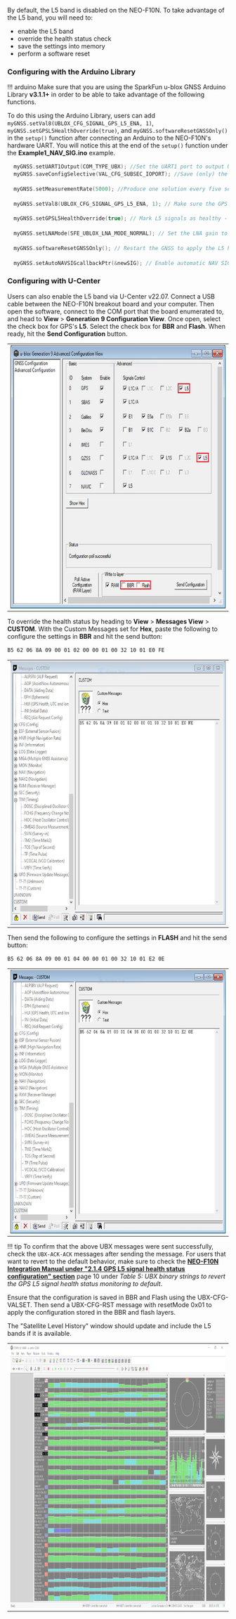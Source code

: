 By default, the L5 band is disabled on the NEO-F10N. To take advantage of the L5 band, you will need to:

* enable the L5 band
* override the health status check
* save the settings into memory
* perform a software reset



### Configuring with the Arduino Library

!!! arduino
    Make sure that you are using the SparkFun u-blox GNSS Arduino Library **v3.1.1+** in order to be able to take advantage of the following functions.

To do this using the Arduino Library, users can add   `myGNSS.setVal8(UBLOX_CFG_SIGNAL_GPS_L5_ENA, 1)`, `myGNSS.setGPSL5HealthOverride(true)`, and `myGNSS.softwareResetGNSSOnly()` in the `setup()` function after connecting an Arduino to the NEO-F10N's hardware UART. You will notice this at the end of the `setup()` function under the **Example1_NAV_SIG.ino** example.

```c
  myGNSS.setUART1Output(COM_TYPE_UBX); //Set the UART1 port to output UBX only (turn off NMEA noise)
  myGNSS.saveConfigSelective(VAL_CFG_SUBSEC_IOPORT); //Save (only) the communications port settings to flash and BBR

  myGNSS.setMeasurementRate(5000); //Produce one solution every five seconds (NAV SIG produces a _lot_ of data!)

  myGNSS.setVal8(UBLOX_CFG_SIGNAL_GPS_L5_ENA, 1); // Make sure the GPS L5 band is enabled (needed on the NEO-F10N)

  myGNSS.setGPSL5HealthOverride(true); // Mark L5 signals as healthy - store in RAM and BBR

  myGNSS.setLNAMode(SFE_UBLOX_LNA_MODE_NORMAL); // Set the LNA gain to normal (full). Other options: LOWGAIN, BYPASS

  myGNSS.softwareResetGNSSOnly(); // Restart the GNSS to apply the L5 health override

  myGNSS.setAutoNAVSIGcallbackPtr(&newSIG); // Enable automatic NAV SIG messages with callback to newSIG
```



### Configuring with U-Center

Users can also enable the L5 band via U-Center v22.07. Connect a USB cable between the NEO-F10N breakout board and your computer. Then open the software, connect to the COM port that the board enumerated to, and head to **View** > **Generation 9 Configuration View**. Once open, select the check box for GPS's **L5**. Select the check box for **BBR** and **Flash**. When ready, hit the **Send Configuration** button.

<div style="text-align: center;">
  <table>
    <tr style="vertical-align:middle;">
     <td style="text-align: center; vertical-align: middle;"><a href="../assets/img/u-center_enable_L5_Highlighted.jpg"><img src="../assets/img/u-center_enable_L5_Highlighted.jpg" width="600px" height="600px" alt="Enable L5 Band with U-Center"></a></td>
    </tr>
  </table>
</div>

To override the health status by heading to **View** > **Messages View** > **CUSTOM**. With the Custom Messages set for **Hex**, paste the following to configure the settings in **BBR** and hit the send button:

``` bash
B5 62 06 8A 09 00 01 02 00 00 01 00 32 10 01 E0 FE
```

<div style="text-align: center;">
  <table>
    <tr style="vertical-align:middle;">
     <td style="text-align: center; vertical-align: middle;"><a href="../assets/img/u-center_L5_Health_Status_BBR.JPG"><img src="../assets/img/u-center_L5_Health_Status_BBR.JPG" width="600px" height="600px" alt="Override Health Status L5 Band Configured in BBR"></a></td>
    </tr>
  </table>
</div>


Then send the following to configure the settings in **FLASH** and hit the send button:

``` bash
B5 62 06 8A 09 00 01 04 00 00 01 00 32 10 01 E2 0E
```

<div style="text-align: center;">
  <table>
    <tr style="vertical-align:middle;">
     <td style="text-align: center; vertical-align: middle;"><a href="../assets/img/u-center_L5_Health_Status_Flash.JPG"><img src="../assets/img/u-center_L5_Health_Status_Flash.JPG" width="600px" height="600px" alt="Override Health Status L5 Band Configured in Flash"></a></td>
    </tr>
  </table>
</div>

!!! tip
    To confirm that the above UBX messages were sent successfully, check the `UBX-ACK-ACK` messages after sending the message. For users that want to revert to the default behavior, make sure to check the **[NEO-F10N Integration Manual under "2.1.4 GPS L5 signal health status configuration" section](../assets/component_documentation/NEO-F10N_IntegrationManual_UBXDOC-963802114-12193.pdf)** page 10 under *Table 5: UBX binary strings to revert the GPS L5 signal health status monitoring to default*.

Ensure that the configuration is saved in BBR and Flash using the UBX-CFG-VALSET. Then send a UBX-CFG-RST message with resetMode 0x01 to apply the configuration stored in the BBR and flash layers.

The "Satellite Level History" window should update and include the L5 bands if it is available.

<div style="text-align: center;">
  <table>
    <tr style="vertical-align:middle;">
     <td style="text-align: center; vertical-align: middle;"><a href="../assets/img/U-Center_L5_Band_Satellite_Level_History-Highlighted.JPG"><img src="../assets/img/U-Center_L5_Band_Satellite_Level_History-Highlighted.JPG" width="600px" height="600px" alt="L5 Band Displaying in Satellite Level History with U-Center"></a></td>
    </tr>
  </table>
</div>
